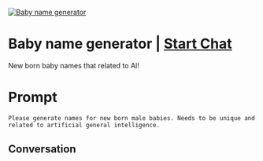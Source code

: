 
[![Baby name generator](https://flow-prompt-covers.s3.us-west-1.amazonaws.com/icon/Lofi/i20.png)](https://gptcall.net/chat.html?data=%7B%22contact%22%3A%7B%22id%22%3A%22uAJwyjcA9GQ4Icl65eP6s%22%2C%22flow%22%3Atrue%7D%7D)
# Baby name generator | [Start Chat](https://gptcall.net/chat.html?data=%7B%22contact%22%3A%7B%22id%22%3A%22uAJwyjcA9GQ4Icl65eP6s%22%2C%22flow%22%3Atrue%7D%7D)
New born baby names that related to AI! 

# Prompt

```
Please generate names for new born male babies. Needs to be unique and related to artificial general intelligence. 
```

## Conversation




